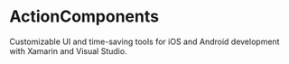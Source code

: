 # ActionComponents
Customizable UI and time-saving tools for iOS and Android development with Xamarin and Visual Studio.

